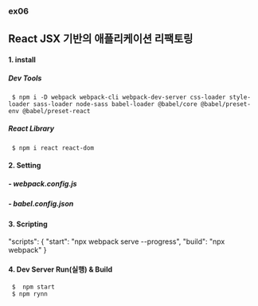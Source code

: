 ### ex06
## React JSX 기반의 애플리케이션 리팩토링

#### 1. install
##### Dev Tools
     $ npm i -D webpack webpack-cli webpack-dev-server css-loader style-loader sass-loader node-sass babel-loader @babel/core @babel/preset-env @babel/preset-react

##### React Library   
     $ npm i react react-dom

#### 2. Setting
##### - webpack.config.js 
##### - babel.config.json

#### 3. Scripting
  "scripts": {
    "start": "npx webpack serve --progress",
    "build": "npx webpack"
  }



#### 4. Dev Server Run(실행) & Build

     $  npm start
     $ npm rynn